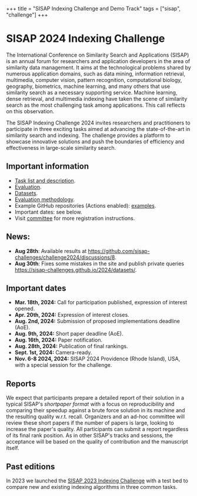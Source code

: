 +++
title = "SISAP Indexing Challenge and Demo Track"
tags = ["sisap", "challenge"]
+++
# SISAP 2024 Indexing Challenge

The International Conference on Similarity Search and Applications (SISAP) is an annual forum for researchers and application developers in the area of similarity data management. It aims at the technological problems shared by numerous application domains, such as data mining, information retrieval, multimedia, computer vision, pattern recognition, computational biology, geography, biometrics, machine learning, and many others that use similarity search as a necessary supporting service. Machine learning, dense retrieval, and multimedia indexing have taken the scene of similarity search as the most challenging task among applications. This call reflects on this observation.

The SISAP Indexing Challenge 2024 invites researchers and practitioners to participate in three exciting tasks aimed at advancing the state-of-the-art in similarity search and indexing. The challenge provides a platform to showcase innovative solutions and push the boundaries of efficiency and effectiveness in large-scale similarity search.

## Important information
- [Task list and description](/2024/tasks/).
- [Evaluation](/2024/tasks/).
- [Datasets](/2024/datasets/).
- [Evaluation methodology](/2024/evaluationmethodology/).
- Example GitHub repositories (Actions enabled):  [examples](/2024/repoexamples/).
- Important dates: see below.
- Visit [committee](/2024/committee/) for more registration instructions.


## News:
- **Aug 28th**: Available results at <https://github.com/sisap-challenges/challenge2024/discussions/8>. 
- **Aug 30th**: Fixes some mistakes in the site and publish private queries <https://sisap-challenges.github.io/2024/datasets/>.

## Important dates
  
- **Mar. 18th, 2024:** Call for participation published, expression of interest opened.
- **Apr. 20th, 2024:** Expression of interest closes.
- **Aug. 2nd, 2024:** Submission of proposed implementations deadline (AoE).
- **Aug. 9th, 2024:** Short paper deadline (AoE).
- **Aug. 16th, 2024:** Paper notification.
- **Aug. 28th, 2024:** Publication of final rankings.
- **Sept. 1st, 2024:** Camera-ready.
- **Nov. 6-8 2024, 2024:** SISAP 2024 Providence (Rhode Island), USA, with a special session for the challenge.

## Reports
We expect that participants prepare a detailed report of their solution in a typical SISAP's _shortpaper format_ with a focus on reproducibility and comparing their speedup against a brute force solution in its machine and the resulting quality w.r.t. recall.
Organizers and an ad-hoc committee will review these short papers if the number of papers is large, looking to increase the paper's quality. All participants can submit a report regardless of its final rank position. As in other SISAP's tracks and sessions, the acceptance will be based on the quality of contribution and the manuscript itself.

## Past editions
In 2023 we launched the [SISAP 2023 Indexing Challenge](/2023/) with a test bed to compare new and existing indexing algorithms in three common tasks.
